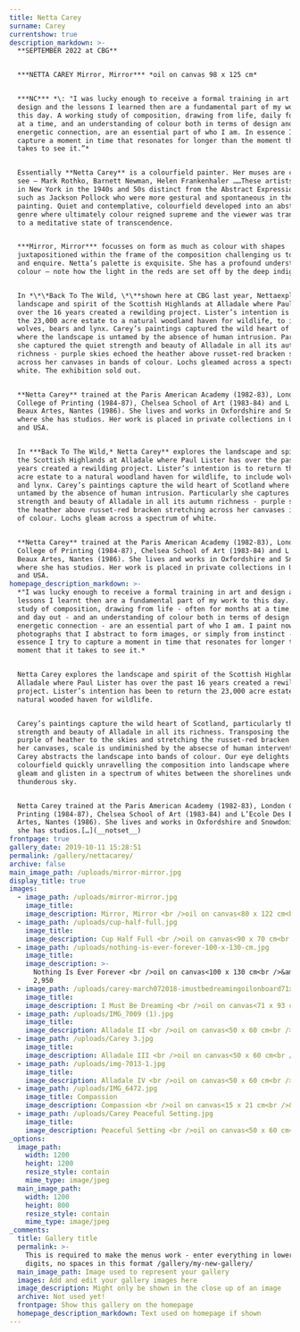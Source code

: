 ```yaml
---
title: Netta Carey
surname: Carey
currentshow: true
description_markdown: >-
  **SEPTEMBER 2022 at CBG**


  ***NETTA CAREY Mirror, Mirror*** *oil on canvas 98 x 125 cm*


  ***NC*** *\: "I was lucky enough to receive a formal training in art and
  design and the lessons I learned then are a fundamental part of my work to
  this day. A working study of composition, drawing from life, daily for months
  at a time, and an understanding of colour both in terms of design and
  energetic connection, are an essential part of who I am. In essence I try to
  capture a moment in time that resonates for longer than the moment that it
  takes to see it.”*


  Essentially **Netta Carey** is a colourfield painter. Her muses are clear to
  see – Mark Rothko, Barnett Newman, Helen Frankenhaler ……These artists emerged
  in New York in the 1940s and 50s distinct from the Abstract Expressionists
  such as Jackson Pollock who were more gestural and spontaneous in their
  painting. Quiet and contemplative, colourfield developed into an abstracted
  genre where ultimately colour reigned supreme and the viewer was transported
  to a meditative state of transcendence.


  ***Mirror, Mirror*** focusses on form as much as colour with shapes
  juxtapositioned within the frame of the composition challenging us to explore
  and enquire. Netta’s palette is exquisite. She has a profound understanding of
  colour – note how the light in the reds are set off by the deep indigo blue.


  In *\*\*Back To The Wild, \*\**shown here at CBG last year, Nettaexplored the
  landscape and spirit of the Scottish Highlands at Alladale where Paul Lister
  over the 16 years created a rewilding project. Lister’s intention is to return
  the 23,000 acre estate to a natural woodland haven for wildlife, to include
  wolves, bears and lynx. Carey’s paintings captured the wild heart of Scotland
  where the landscape is untamed by the absence of human intrusion. Particularly
  she captured the quiet strength and beauty of Alladale in all its autumn
  richness - purple skies echoed the heather above russet-red bracken stretching
  across her canvases in bands of colour. Lochs gleamed across a spectrum of
  white. The exhibition sold out.


  **Netta Carey** trained at the Paris American Academy (1982-83), London
  College of Printing (1984-87), Chelsea School of Art (1983-84) and L’Ecole Des
  Beaux Artes, Nantes (1986). She lives and works in Oxfordshire and Snowdonia
  where she has studios. Her work is placed in private collections in UK, France
  and USA.


  In ***Back To The Wild,* Netta Carey** explores the landscape and spirit of
  the Scottish Highlands at Alladale where Paul Lister has over the past 16
  years created a rewilding project. Lister’s intention is to return the 23,000
  acre estate to a natural woodland haven for wildlife, to include wolves, bears
  and lynx. Carey’s paintings capture the wild heart of Scotland where scale is
  untamed by the absence of human intrusion. Particularly she captures the quiet
  strength and beauty of Alladale in all its autumn richness - purple skies echo
  the heather above russet-red bracken stretching across her canvases in bands
  of colour. Lochs gleam across a spectrum of white.


  **Netta Carey** trained at the Paris American Academy (1982-83), London
  College of Printing (1984-87), Chelsea School of Art (1983-84) and L’Ecole Des
  Beaux Artes, Nantes (1986). She lives and works in Oxfordshire and Snowdonia
  where she has studios. Her work is placed in private collections in UK, France
  and USA.
homepage_description_markdown: >-
  *"I was lucky enough to receive a formal training in art and design and the
  lessons I learnt then are a fundamental part of my work to this day. A working
  study of composition, drawing from life - often for months at a time, day in
  and day out - and an understanding of colour both in terms of design and
  energetic connection - are an essential part of who I am. I paint now from
  photographs that I abstract to form images, or simply from instinct - in
  essence I try to capture a moment in time that resonates for longer than the
  moment that it takes to see it.*


  Netta Carey explores the landscape and spirit of the Scottish Highlands at
  Alladale where Paul Lister has over the past 16 years created a rewilding
  project. Lister’s intention has been to return the 23,000 acre estate to a
  natural wooded haven for wildlife.


  Carey’s paintings capture the wild heart of Scotland, particularly the quiet
  strength and beauty of Alladale in all its richness. Transposing the deep
  purple of heather to the skies and stretching the russet-red bracken across
  her canvases, scale is undiminished by the absecse of human intervention.
  Carey abstracts the landscape into bands of colour. Our eye delights in the
  colourfield quickly unravelling the composition into landscape where the lochs
  gleam and glisten in a spectrum of whites between the shorelines under a
  thunderous sky.


  Netta Carey trained at the Paris American Academy (1982-83), London College of
  Printing (1984-87), Chelsea School of Art (1983-84) and L’Ecole Des Beaux
  Artes, Nantes (1986). She lives and works in Oxfordshire and Snowdonia where
  she has studios.[…](__notset__)
frontpage: true
gallery_date: 2019-10-11 15:28:51
permalink: /gallery/nettacarey/
archive: false
main_image_path: /uploads/mirror-mirror.jpg
display_title: true
images:
  - image_path: /uploads/mirror-mirror.jpg
    image_title:
    image_description: Mirror, Mirror <br />oil on canvas<80 x 122 cm<br />&amp;pound 3,200
  - image_path: /uploads/cup-half-full.jpg
    image_title:
    image_description: Cup Half Full <br />oil on canvas<90 x 70 cm<br />&amp;pound 3,450
  - image_path: /uploads/nothing-is-ever-forever-100-x-130-cm.jpg
    image_title:
    image_description: >-
      Nothing Is Ever Forever <br />oil on canvas<100 x 130 cm<br />&amp;pound
      2,950
  - image_path: /uploads/carey-march072018-imustbedreamingoilonboard71x91cms.jpg
    image_title:
    image_description: I Must Be Dreaming <br />oil on canvas<71 x 93 cm<br />&amp;pound 2,800
  - image_path: /uploads/IMG_7009 (1).jpg
    image_title:
    image_description: Alladale II <br />oil on canvas<50 x 60 cm<br />&amp;pound 1,250 SOLD
  - image_path: /uploads/Carey 3.jpg
    image_title:
    image_description: Alladale III <br />oil on canvas<50 x 60 cm<br />&amp;pound 1,250 SOLD
  - image_path: /uploads/img-7013-1.jpg
    image_title:
    image_description: Alladale IV <br />oil on canvas<50 x 60 cm<br />&amp;pound 1,250
  - image_path: /uploads/IMG_6472.jpg
    image_title: Compassion
    image_description: Compassion <br />oil on canvas<15 x 21 cm<br />&amp;pound 1,250
  - image_path: /uploads/Carey Peaceful Setting.jpg
    image_title:
    image_description: Peaceful Setting <br />oil on canvas<50 x 60 cm<br />&amp;pound 1,250
_options:
  image_path:
    width: 1200
    height: 1200
    resize_style: contain
    mime_type: image/jpeg
  main_image_path:
    width: 1200
    height: 800
    resize_style: contain
    mime_type: image/jpeg
_comments:
  title: Gallery title
  permalink: >-
    This is required to make the menus work - enter everything in lower case, no
    digits, no spaces in this format /gallery/my-new-gallery/
  main_image_path: Image used to represent your gallery
  images: Add and edit your gallery images here
  image_description: Might only be shown in the close up of an image
  archive: Not used yet!
  frontpage: Show this gallery on the homepage
  homepage_description_markdown: Text used on homepage if shown
---
```

